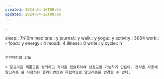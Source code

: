 ```yaml
---
created: 2024-04-16T09:54
updated: 2024-04-22T09:06
---
```

..


sleep:: 7h10m
meditate:: y
journal:: y
walk:: y
yoga:: y
activity:: 3064
work:: -
food:: y
energy:: 4
mood:: 4
illness:: 0
write:: y
cycle:: n


```

전략패턴의 의도

> 알고리즘 제품군을 정의하고 각각을 캡슐화하여 상호교환 가능하게 만든다. 전략을 사용해 알고리즘 을 사용하는 클라이언트와 독립적으로 알고리즘을 변경할 수 있다.